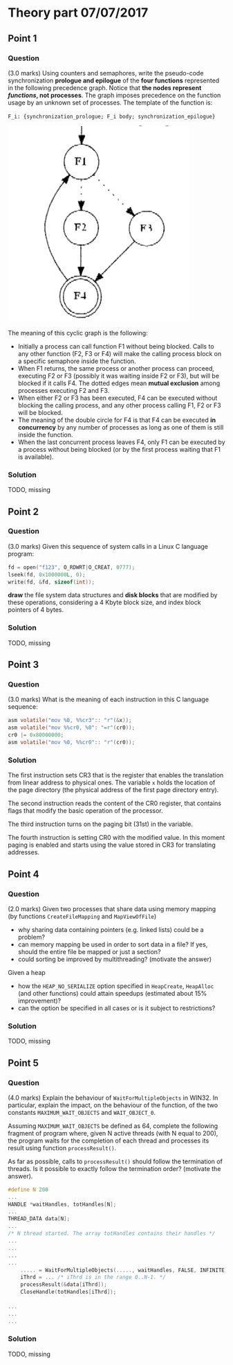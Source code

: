 # Theory part 07/07/2017

## Point 1

### Question

(3.0 marks) Using counters and semaphores, write the pseudo-code synchronization **prologue and epilogue** of the **four functions** represented in the following precedence graph. Notice that **the nodes represent _functions_, not processes**. The graph imposes precedence on the function usage by an unknown set of processes. The template of the function is:

`F_i: {synchronization_prologue; F_i body; synchronization_epilogue}`

![precedence graph](2017-07-07-precedence_graph.png)

The meaning of this cyclic graph is the following:

- Initially a process can call function F1 without being blocked. Calls to any other function (F2, F3 or F4) will make the calling process block on a specific semaphore inside the function.
- When F1 returns, the same process or another process can proceed, executing F2 or F3 (possibly it was waiting inside F2 or F3), but will be blocked if it calls F4. The dotted edges mean **mutual exclusion** among processes executing F2 and F3.
- When either F2 or F3 has been executed, F4 can be executed without blocking the calling process, and any other process calling F1, F2 or F3 will be blocked.
- The meaning of the double circle for F4 is that F4 can be executed **in concurrency** by any number of processes as long as one of them is still inside the function.
- When the last concurrent process leaves F4, only F1 can be executed by a process without being blocked (or by the first process waiting that F1 is available).

### Solution

TODO, missing

## Point 2

### Question

(3.0 marks) Given this sequence of system calls in a Linux C language program:

```c
fd = open("f123", O_RDWRT|O_CREAT, 0777);
lseek(fd, 0x1000000L, 0);
write(fd, &fd, sizeof(int));
```

**draw** the file system data structures and **disk blocks** that are modified by these operations, considering a 4 Kbyte block size, and index block pointers of 4 bytes.

### Solution

TODO, missing

## Point 3

### Question

(3.0 marks) What is the meaning of each instruction in this C language sequence:

```c
asm volatile("mov %0, %%cr3":: "r"(&x));
asm volatile("mov %%cr0, %0": "=r"(cr0));
cr0 |= 0x80000000;
asm volatile("mov %0, %%cr0":: "r"(cr0));
```

### Solution

The first instruction sets CR3 that is the register that enables the translation from linear address to physical ones. The variable `x` holds the location of the page directory (the physical address of the first page directory entry).

The second instruction reads the content of the CR0 register, that contains flags that modify the basic operation of the processor.

The third instruction turns on the paging bit (31st) in the variable.

The fourth instruction is setting CR0 with the modified value. In this moment paging is enabled and starts using the value stored in CR3 for translating addresses.

## Point 4

### Question

(2.0 marks) Given two processes that share data using memory mapping (by functions `CreateFileMapping` and `MapViewOfFile`)

- why sharing data containing pointers (e.g. linked lists) could be a problem?
- can memory mapping be used in order to sort data in a file? If yes, should the entire file be mapped or just a section?
- could sorting be improved by multithreading? (motivate the answer)

Given a heap

- how the `HEAP_NO_SERIALIZE` option specified in `HeapCreate`, `HeapAlloc` (and other functions) could attain speedups (estimated about 15% improvement)?
- can the option be specified in all cases or is it subject to restrictions?

### Solution

TODO, missing

## Point 5

### Question

(4.0 marks) Explain the behaviour of `WaitForMultipleObjects` in WIN32. In particular, explain the impact, on the behaviour of the function, of the two constants `MAXIMUM_WAIT_OBJECTS` and `WAIT_OBJECT_0`.

Assuming `MAXIMUM_WAIT_OBJECTS` be defined as 64, complete the following fragment of program where, given N active threads (with N equal to 200), the program waits for the completion of each thread and processes its result using function `processResult()`.

As far as possible, calls to `processResult()` should follow the termination of threads. Is it possible to exactly follow the termination order? (motivate the answer).

```c
#define N 200
...
HANDLE *waitHandles, totHandles[N];
...
THREAD_DATA data[N];
...
/* N thread started. The array totHandles contains their handles */
...
...
...
...
    ..... = WaitForMultipleObjects(....., waitHandles, FALSE, INFINITE);
    iThrd = ... /* iThrd is in the range 0..N-1. */
    processResult(&data[iThrd]);
    CloseHandle(totHandles[iThrd]);

...
...
...
```

### Solution

TODO, missing
